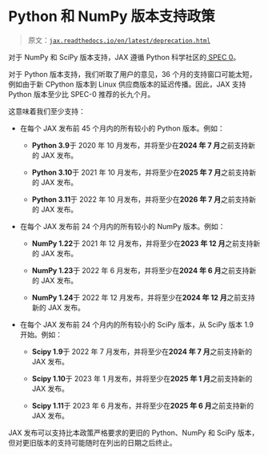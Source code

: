 # Python 和 NumPy 版本支持政策

> 原文：[`jax.readthedocs.io/en/latest/deprecation.html`](https://jax.readthedocs.io/en/latest/deprecation.html)

对于 NumPy 和 SciPy 版本支持，JAX 遵循 Python 科学社区的[ SPEC 0](https://scientific-python.org/specs/spec-0000/)。

对于 Python 版本支持，我们听取了用户的意见，36 个月的支持窗口可能太短，例如由于新 CPython 版本到 Linux 供应商版本的延迟传播。因此，JAX 支持 Python 版本至少比 SPEC-0 推荐的长九个月。

这意味着我们至少支持：

+   在每个 JAX 发布前 45 个月内的所有较小的 Python 版本。例如：

    +   **Python 3.9**于 2020 年 10 月发布，并将至少在**2024 年 7 月**之前支持新的 JAX 发布。

    +   **Python 3.10**于 2021 年 10 月发布，并将至少在**2025 年 7 月**之前支持新的 JAX 发布。

    +   **Python 3.11**于 2022 年 10 月发布，并将至少在**2026 年 7 月**之前支持新的 JAX 发布。

+   在每个 JAX 发布前 24 个月内的所有较小的 NumPy 版本。例如：

    +   **NumPy 1.22**于 2021 年 12 月发布，并将至少在**2023 年 12 月**之前支持新的 JAX 发布。

    +   **NumPy 1.23**于 2022 年 6 月发布，并将至少在**2024 年 6 月**之前支持新的 JAX 发布。

    +   **NumPy 1.24**于 2022 年 12 月发布，并将至少在**2024 年 12 月**之前支持新的 JAX 发布。

+   在每个 JAX 发布前 24 个月内的所有较小的 SciPy 版本，从 SciPy 版本 1.9 开始。例如：

    +   **Scipy 1.9**于 2022 年 7 月发布，并将至少在**2024 年 7 月**之前支持新的 JAX 发布。

    +   **Scipy 1.10**于 2023 年 1 月发布，并将至少在**2025 年 1 月**之前支持新的 JAX 发布。

    +   **Scipy 1.11**于 2023 年 6 月发布，并将至少在**2025 年 6 月**之前支持新的 JAX 发布。

JAX 发布可以支持比本政策严格要求的更旧的 Python、NumPy 和 SciPy 版本，但对更旧版本的支持可能随时在列出的日期之后终止。
